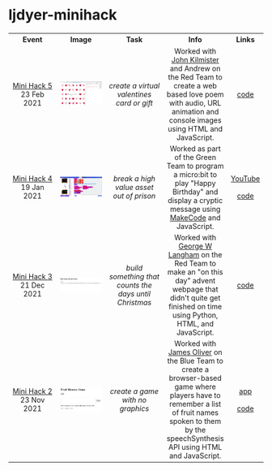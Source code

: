 # ljdyer-minihack


<table style="width:100%; text-align:center; border:none; table-layout: fixed">
  <colgroup>
    <col style="max-width:15%">
    <col style="max-width:25%">
    <col style="max-width:15%">
    <col style="max-width:30%">
    <col style="max-width:5%">
  </colgroup>  
  <tbody>

  <tr>
    <th width="15%" style="width:33%; text-align:center">Event</th>
    <th width="25%" style="width:33%; text-align:center">Image</th>
    <th width="15%" style="width:33%; text-align:center">Task</th>
    <th width="30%" style="width:33%; text-align:center">Info</th>
    <th width="5%" style="width:33%; text-align:center">Links</th>
  </tr>

  <!-- Mini Hack 5 -->
  <tr>
    <td align="center" width="15%" style="width:33%; text-align:center"><a href="https://github.com/OnlineMiniHack/minihack/blob/master/hack5/hack5.md">Mini Hack 5</a><br>23 Feb 2021</td>
    <td align="center" width="25%" style="width:33%; text-align:center"><a href="https://github.com/OnlineMiniHack/minihack/tree/master/hack5/red-team"><img src="img/minihack5.jpg"></img></a></td>
    <td align="center" width="15%" style="width:33%; text-align:center"><em>create a virtual valentines card or gift</em></td>
    <td align="center" width="30%" style="width:33%; text-align:center">Worked with <a href="https://github.com/blueboxes">John Kilmister</a> and Andrew on the Red Team to create a web based love poem with audio, URL animation and console images using HTML and JavaScript.</td>
    <td align="center" width="5%" style="width:33%; text-align:center"><a href="https://github.com/OnlineMiniHack/minihack/tree/master/hack5/red-team">code</a></td>
  </tr>

  <!-- Mini Hack 4 -->
  <tr>
    <td align="center" width="15%" style="width:33%; text-align:center"><a href="https://github.com/OnlineMiniHack/minihack/blob/master/hack4/hack4.md">Mini Hack 4</a><br>19 Jan 2021</td>
    <td align="center" width="25%" style="width:33%; text-align:center"><a href="https://youtu.be/W0FYjyfM_fI"><img src="img/minihack4.PNG"></img></a></td>
    <td align="center" width="15%" style="width:33%; text-align:center"><em>break a high value asset out of prison</em></td>
    <td align="center" width="30%" style="width:33%; text-align:center">Worked as part of the Green Team to program a micro:bit to play "Happy Birthday" and display a cryptic message using <a href="https://makecode.microbit.org/">MakeCode</a> and JavaScript.</td>
    <td align="center" width="5%" style="width:33%; text-align:center"><a href="https://youtu.be/W0FYjyfM_fI">YouTube</a><br><br><a href="https://github.com/OnlineMiniHack/minihack/tree/master/hack4/greenteam">code</a></td>
  </tr>

  <!-- Mini Hack 3 -->
  <tr>
    <td align="center" width="15%" style="width:33%; text-align:center"><a href="https://github.com/OnlineMiniHack/minihack/blob/master/hack3/red/hack3.md">Mini Hack 3</a><br>21 Dec 2021</td>
    <td align="center" width="25%" style="width:33%; text-align:center"><a href="https://github.com/OnlineMiniHack/minihack/tree/master/hack3/red"><img src="img/minihack3.png"></img></a></td>
    <td align="center" width="15%" style="width:33%; text-align:center"><em>build something that counts the days until Christmas</em></td>
    <td align="center" width="30%" style="width:33%; text-align:center">Worked with <a href="https://github.com/GeorgeWL">George W Langham</a> on the Red Team to make an "on this day" advent webpage that didn't quite get finished on time using Python, HTML, and JavaScript.</td>
    <td align="center" width="5%" style="width:33%; text-align:center"><a href="https://github.com/OnlineMiniHack/minihack/tree/master/hack3/red">code</a></td>
  </tr>

  <!-- Mini Hack 2 -->
  <tr>
    <td align="center" width="15%" style="width:33%; text-align:center"><a href="https://github.com/OnlineMiniHack/minihack/blob/master/hack2/hack2.md">Mini Hack 2</a><br>23 Nov 2021</td>
    <td align="center" width="25%" style="width:33%; text-align:center"><a href="https://memory-game-mini-hack.netlify.app/"><img src="img/minihack2.png"></img></a></td>
    <td align="center" width="15%" style="width:33%; text-align:center"><em>create a game with no graphics</em></td>
    <td align="center" width="30%" style="width:33%; text-align:center">Worked with <a href="https://github.com/J-R-Oliver">James Oliver</a> on the Blue Team to create a browser-based game where players have to remember a list of fruit names spoken to them by the speechSynthesis API using HTML and JavaScript.</td>
    <td align="center" width="5%" style="width:33%; text-align:center"><a href="https://memory-game-mini-hack.netlify.app/">app</a><br><br><a href="https://github.com/OnlineMiniHack/minihack/tree/master/hack2/blue">code</a></td>
  </tr>
  </tbody>
</table>



<!-- https://easter-egg-hunt.netlify.app/ -->
